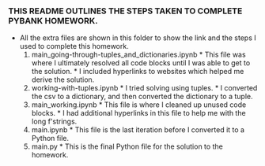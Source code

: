 ### THIS README OUTLINES THE STEPS TAKEN TO COMPLETE PYBANK HOMEWORK.
  * All the extra files are shown in this folder to show the link and the steps I used to complete this homework.
      1. main_going-through-tuples_and_dictionaries.ipynb
        * This file was where I ultimately resolved all code blocks until I was able to get to the solution.
        * I included hyperlinks to websites which helped me derive the solution.
      2. working-with-tuples.ipynb
        * I tried solving using tuples.
        * I converted the csv to a dictionary, and then converted the dictionary to a tuple.
      3. main_working.ipynb
        * This file is where I cleaned up unused code blocks.
        * I had additional hyperlinks in this file to help me with the long f'strings.
      4. main.ipynb
        * This file is the last iteration before I converted it to a Python file.
      5. main.py
        * This is the final Python file for the solution to the homework.